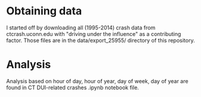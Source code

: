 # Obtaining data

I started off by downloading all (1995-2014) crash data from
ctcrash.uconn.edu with "driving under the influence" as a contributing
factor. Those files are in the data/export_25955/ directory of this repository.

# Analysis

Analysis based on hour of day, hour of year, day of week, day of year are
found in CT DUI-related crashes .ipynb notebook file.
